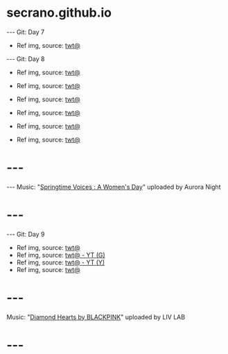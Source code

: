 # secrano.github.io

--- Git: Day 7

- Ref img, source: [twt@](https://x.com/othingstodo_com/status/1802451835820900498)

--- Git: Day 8

- Ref img, source: [twt@](https://x.com/megzn7/status/1802784592337768554)
- Ref img, source: [twt@](https://x.com/duskgumi/status/1802874305396539496)
- Ref img, source: [twt@](https://x.com/1AdrianUzumaki/status/1802742476190461959)

- Ref img, source: [twt@](https://x.com/ACustomframing/status/1803075316791038246)
- Ref img, source: [twt@](https://x.com/Lilium725/status/1802971645281534182)
- Ref img, source: [twt@](https://x.com/ACustomframing/status/1803079004116922480)

# ---
--- Music: "[Springtime Voices : A Women's Day](https://www.youtube.com/watch?v=vP4Yu_WA-RM)" uploaded by Aurora Night
# ---

--- Git: Day 9

- Ref img, source: [twt@](https://x.com/NoCatsNoLife_m/status/1803154209250173180)
- Ref img, source: [twt@ - YT (G)](https://www.youtube.com/watch?v=AxQRV3qPxj8)
- Ref img, source: [twt@ - YT (Y)](https://www.youtube.com/watch?v=ejRGUitWngk)
- Ref img, source: [twt@](https://x.com/TFT/status/1801676514531934564)

# ---
Music: "[Diamond Hearts by BLACKPINK](https://www.youtube.com/watch?v=76Pdg2-BpG0)" uploaded by LIV LAB
# ---
